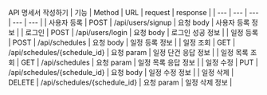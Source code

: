 API 명세서 작성하기
| 기능 | Method | URL | request | response |
| --- | --- | --- | --- | --- |
| 사용자 등록 | POST | /api/users/signup | 요청 body | 사용자 등록 정보 |
| 로그인 | POST | /api/users/login | 요청 body | 로그인 성공 정보 |
| 일정 등록 | POST | /api/schedules | 요청 body | 일정 등록 정보 |
| 일정 조회 | GET | /api/schedules/{schedule_id} | 요청 param | 일정 단건 응답 정보 |
| 일정 목록 조회 | GET | /api/schedules | 요청 param | 일정 목록 응답 정보 |
| 일정 수정 | PUT | /api/schedules/{schedule_id} | 요청 body | 일정 수정 정보 |
| 일정 삭제 | DELETE | /api/schedules/{schedule_id} | 요청 param | 일정 삭제 정보 |
